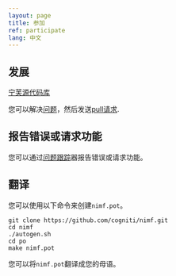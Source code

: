 ```yaml
---
layout: page
title: 参加
ref: participate
lang: 中文
---
```


## 发展

[宁芙源代码库](https://github.com/cogniti/nimf)

您可以解决[问题](https://github.com/cogniti/nimf/issues)，然后发送[pull请求](https://github.com/cogniti/nimf/pulls).

## 报告错误或请求功能

您可以通过[问题跟踪](https://github.com/cogniti/nimf/issues)器报告错误或请求功能。

## 翻译

您可以使用以下命令来创建`nimf.pot`。

```
git clone https://github.com/cogniti/nimf.git
cd nimf
./autogen.sh
cd po
make nimf.pot
```

您可以将`nimf.pot`翻译成您的母语。
